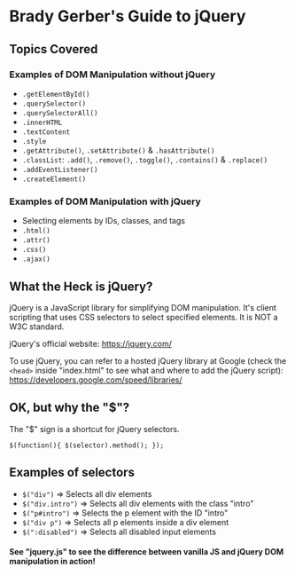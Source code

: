 # Brady Gerber's Guide to jQuery

## Topics Covered

### Examples of DOM Manipulation without jQuery
* `.getElementById()`
* `.querySelector()`
* `.querySelectorAll()`
* `.innerHTML`
* `.textContent`
* `.style`
* `.getAttribute()`, `.setAttribute()` & `.hasAttribute()`
* `.classList`: `.add()`, `.remove()`, `.toggle()`, `.contains()` & `.replace()`
* `.addEventListener()`
* `.createElement()`

### Examples of DOM Manipulation with jQuery
* Selecting elements by IDs, classes, and tags
* `.html()`
* `.attr()`
* `.css()`
* `.ajax()`

## What the Heck is jQuery?
jQuery is a JavaScript library for simplifying DOM manipulation. It's client scripting that uses CSS selectors to select specified elements. It is NOT a W3C standard.

jQuery's official website: https://jquery.com/

To use jQuery, you can refer to a hosted jQuery library at Google (check the `<head>` inside "index.html" to see what and where to add the jQuery script): https://developers.google.com/speed/libraries/

## OK, but why the "$"?
The "$" sign is a shortcut for jQuery selectors.

`$(function(){
  $(selector).method();
  });`

## Examples of selectors
* `$("div")` => Selects all div elements
* `$("div.intro")` => Selects all div elements with the class "intro"
* `$("p#intro")` => Selects the p element with the ID "intro"
* `$("div p")` => Selects all p elements inside a div element
* `$(":disabled")` => Selects all disabled input elements

#### See "jquery.js" to see the difference between vanilla JS and jQuery DOM manipulation in action!